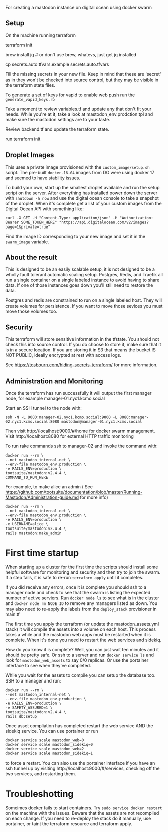 For creating a mastodon instance on digital ocean using docker swarm
## Setup

On the machine running terraform

terraform init

brew install jq # or don't use brew, whatevs, just get jq installed

cp secrets.auto.tfvars.example  secrets.auto.tfvars

Fill the missing secrets in your new file.  Keep in mind that these are 'secret' as in they won't be checked into source control, but they may be visible in the terraform state files.

To generate a set of keys for vapid to enable web push run the `generate_vapid_keys.rb` 

Take a moment to review variables.tf and update any that don't fit your needs.  While you're at it, take a look at mastodon_env.prodction.tpl and make sure the mastodon settings are to your taste.

Review backend.tf and update the terraform state.

run terraform init
## Droplet Images
This uses a private image provisioned with the `custom_image/setup.sh` script.  The pre-built `docker-16-04` images from DO were using docker 17 and seemed to have stability issues.

To build your own, start up the smallest droplet available and run the setup script on the server.  After everything has installed power down the server with `shutdown -h now` and use the digital ocean console to take a snapshot of the droplet.  When it's complete get a list of your custom images from the Digital Ocean API with something like:

    curl -X GET -H "Content-Type: application/json" -H "Authorization: Bearer SOME_TOKEN_HERE" "https://api.digitalocean.com/v2/images?page=1&private=true"
    
Find the image ID corresponding to your new image and set it in the `swarm_image` variable.

## About the result

This is designed to be an easily scalable setup, it is not designed to be a wholly fault tolerant automatic scaling setup.  Postgres, Redis, and Traefik all run a single container on a single labeled instance to avoid having to share data.  If one of those instances goes down you'll still need to restore the data.

Postgres and redis are constrained to run on a single labeled host.  They will create volumes for persistence.  If you want to move those sevices you must move those volumes too.


## Security

This terraform will store sensitive information in the tfstate.  You should not check this into source control.  If you do choose to store it, make sure that it is in a secure location.  If you are storing it in S3 that means the bucket IS NOT PUBLIC, ideally encrypted at rest with access logs.

See https://tosbourn.com/hiding-secrets-terraform/ for more information.

## Administration and Monitoring

Once the terraform has run successfully it will output the first manager node, for example manager-01.nyc1.kcmo.social

Start an SSH tunnel to the node with:

    ssh -N -L 9000:manager-02.nyc1.kcmo.social:9000 -L 8080:manager-02.nyc1.kcmo.social:8080 mastodon@manager-01.nyc1.kcmo.social

Then visit http://localhost:9000/#/home for docker swarm management.  Visit http://localhost:8080 for external HTTP traffic monitoring

To run rake commands ssh to manager-02 and invoke the command with:

    docker run --rm \
    --net mastodon_internal-net \
    --env-file mastodon_env.production \
    -e RAILS_ENV=production \
    tootsuite/mastodon:v2.4.4 \
    COMMAND_TO_RUN_HERE
    
    
For example, to make alice an admin ( See https://github.com/tootsuite/documentation/blob/master/Running-Mastodon/Administration-guide.md for more info)

    docker run --rm \
    --net mastodon_internal-net \
    --env-file mastodon_env.production \
    -e RAILS_ENV=production \
    -e USERNAME=alice \
    tootsuite/mastodon:v2.4.4 \
    rails mastodon:make_admin


# First time startup

When starting up a cluster for the first time the scripts should install some helpful software for monitoring and security and then try to join the swarm.  If a step fails, it is safe to re-run `terraform apply` until it completes.

If you did receive any errors, once it is complete you should ssh to a manager node and check to see that the swarm is listing the expected number of active serviers.  Run `docker node ls` to see what is in the cluster and `docker node rm NODE_ID` to remove any managers listed as down.  You may also need to re-apply the labels from the `deploy_stack` provisioner in main.tf

The first time you apply the terraform (or update the mastodon_assets.yml stack) it will compile the assets into a volume on each host.  This process takes a while and the mastodon web apps must be restarted when it is complete. When it's done you need to restart the web services and sidekiq.

How do you know it is complete?  Well, you can just wait ten minutes and it should be pretty safe.  Or ssh to a server and run `docker service ls` and look for `mastodon_web_assets` to say 0/0 replicas.  Or use the portainer interface to see when they've completed.

While you wait for the assets to compile you can setup the database too.  SSH to a manager and run:

    docker run --rm \
    --net mastodon_internal-net \
    --env-file mastodon_env.production \
    -e RAILS_ENV=production \
    -e SAFETY_ASSURED=1 \
    tootsuite/mastodon:v2.4.4 \
    rails db:setup

Once asset compliation has completed restart the web service AND the sidekiq service.  You can use portainer or run

    docker service scale mastodon_web=0
    docker service scale mastodon_sidekiq=0
    docker service scale mastodon_web=2
    docker service scale mastodon_sidekiq=1
    
to force a restart.  You can also use the portainer interface if you have an ssh tunnel up by visiting http://localhost:9000/#/services, checking off the two services, and restarting them.
    

# Troubleshotting

Someimes docker fails to start containers.  Try `sudo service docker restart` on the machine with the issues.  Beware that the assets are not recompiled on each change.  If you need to re-deploy the stack do it manually, use portainer, or taint the terraform resource and terraform apply.